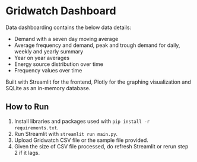 # Gridwatch Dashboard

Data dashboarding contains the below data details:
- Demand with a seven day moving average
- Average frequency and demand, peak and trough demand for daily, weekly and yearly summary
- Year on year averages 
- Energy source distribution over time
- Frequency values over time

Built with Streamlit for the frontend, Plotly for the graphing visualization and SQLite as an in-memory database.

## How to Run

1. Install libraries and packages used with `pip install -r requirements.txt`.
2. Run Streamlit with `streamlit run main.py`.
3. Upload Gridwatch CSV file or the sample file provided.
3. Given the size of CSV file processed, do refresh Streamlit or rerun step 2 if it lags.